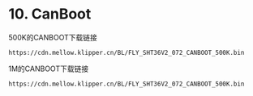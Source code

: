 # 10. CanBoot

500K的CANBOOT下载链接

```
https://cdn.mellow.klipper.cn/BL/FLY_SHT36V2_072_CANBOOT_500K.bin
```

1M的CANBOOT下载链接

```
https://cdn.mellow.klipper.cn/BL/FLY_SHT36V2_072_CANBOOT_500K.bin
```

